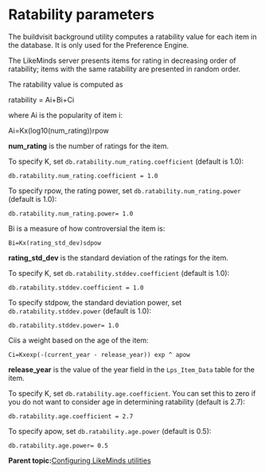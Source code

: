 # Ratability parameters

The buildvisit background utility computes a ratability value for each item in the database. It is only used for the Preference Engine.

The LikeMinds server presents items for rating in decreasing order of ratability; items with the same ratability are presented in random order.

The ratability value is computed as

ratability = Ai+Bi+Ci

where Ai is the popularity of item i:

Ai=Kx\(log10\(num\_rating\)\)rpow

**num\_rating** is the number of ratings for the item.

To specify K, set `db.ratability.num_rating.coefficient` \(default is 1.0\):

```
db.ratability.num_rating.coefficient = 1.0
```

To specify rpow, the rating power, set `db.ratability.num_rating.power` \(default is 1.0\):

```
db.ratability.num_rating.power= 1.0
```

Bi is a measure of how controversial the item is:

```
Bi=Kx(rating_std_dev)sdpow
```

**rating\_std\_dev** is the standard deviation of the ratings for the item.

To specify K, set `db.ratability.stddev.coefficient` \(default is 1.0\):

```
db.ratability.stddev.coefficient = 1.0
```

To specify stdpow, the standard deviation power, set `db.ratability.stddev.power` \(default is 1.0\):

```
db.ratability.stddev.power= 1.0
```

Ciis a weight based on the age of the item:

```
Ci=Kxexp(-(current_year - release_year)) exp ^ apow
```

**release\_year** is the value of the year field in the `Lps_Item_Data` table for the item.

To specify K, set `db.ratability.age.coefficient`. You can set this to zero if you do not want to consider age in determining ratability \(default is 2.7\):

```
db.ratability.age.coefficient = 2.7
```

To specify apow, set `db.ratability.age.power` \(default is 0.5\):

```
db.ratability.age.power= 0.5
```

**Parent topic:**[Configuring LikeMinds utilities](../pzn/pzn_config_background_utilities.md)


